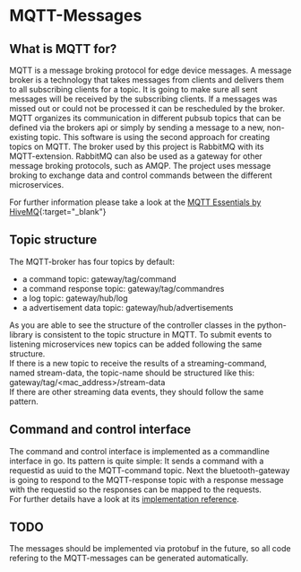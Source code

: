 # MQTT-Messages

## What is MQTT for?
MQTT is a message broking protocol for edge device messages. A message broker is a technology that takes messages from clients and delivers them to all subscribing clients for a topic. It is going to make sure all sent messages will be received by the subscribing clients. If a messages was missed out or could not be processed it can be rescheduled by the broker.  
MQTT organizes its communication in different pubsub topics that can be defined via the brokers api or simply by sending a message to a new, non-existing topic. This software is using the second approach for creating topics on MQTT. The broker used by this project is RabbitMQ with its MQTT-extension. RabbitMQ can also be used as a gateway for other message broking protocols, such as AMQP. The project uses message broking to exchange data and control commands between the different microservices.  
  
For further information please take a look at the [MQTT Essentials by HiveMQ](https://www.hivemq.com/mqtt-essentials/){:target="_blank"}

## Topic structure
The MQTT-broker has four topics by default:

* a command topic: gateway/tag/command
* a command response topic: gateway/tag/commandres
* a log topic: gateway/hub/log
* a advertisement data topic: gateway/hub/advertisements

As you are able to see the structure of the controller classes in the python-library is consistent to the topic structure in MQTT. To submit events to listening microservices new topics can be added following the same structure.  
If there is a new topic to receive the results of a streaming-command, named stream-data, the topic-name should be structured like this:  
gateway/tag/<mac_address>/stream-data  
If there are other streaming data events, they should follow the same pattern.
## Command and control interface

The command and control interface is implemented as a commandline interface in go. Its pattern is quite simple: It sends a command with a requestid as uuid to the MQTT-command topic. Next the bluetooth-gateway is going to respond to the MQTT-response topic with a response message with the requestid so the responses can be mapped to the requests.  
For further details have a look at its [implementation reference](/bchwtz-gateway/cli_ref).

## TODO
The messages should be implemented via protobuf in the future, so all code refering to the MQTT-messages can be generated automatically.